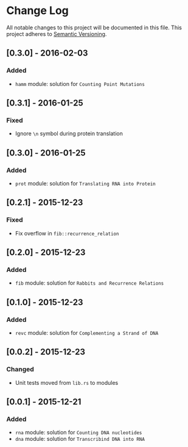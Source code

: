 # Change Log
All notable changes to this project will be documented in this file.
This project adheres to [Semantic Versioning](http://semver.org/).

## [0.3.0] - 2016-02-03
### Added
- `hamm` module: solution for `Counting Point Mutations`

## [0.3.1] - 2016-01-25
### Fixed
- Ignore `\n` symbol during protein translation

## [0.3.0] - 2016-01-25
### Added
- `prot` module: solution for `Translating RNA into Protein`

## [0.2.1] - 2015-12-23
### Fixed
- Fix overflow in `fib::recurrence_relation`

## [0.2.0] - 2015-12-23
### Added
- `fib` module: solution for `Rabbits and Recurrence Relations`

## [0.1.0] - 2015-12-23
### Added
- `revc` module: solution for `Complementing a Strand of DNA`

## [0.0.2] - 2015-12-23
### Changed
- Unit tests moved from `lib.rs` to modules

## [0.0.1] - 2015-12-21
### Added
- `rna` module: solution for `Counting DNA nucleotides`
- `dna` module: solution for `Transcribind DNA into RNA`
